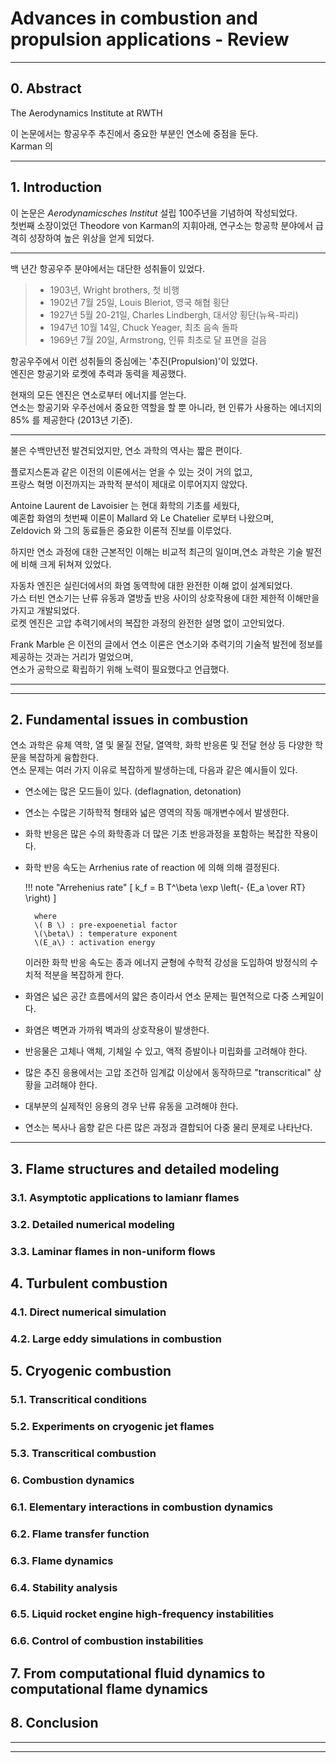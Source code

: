 # Advances in combustion and propulsion applications - Review

---
## 0. Abstract
The Aerodynamics Institute at RWTH

이 논문에서는 항공우주 추진에서 중요한 부분인 연소에 중점을 둔다.  
Karman 의 

---
## 1. Introduction
이 논문은 _Aerodynamicsches Institut_ 설립 100주년을 기념하여 작성되었다.  
첫번째 소장이었던 Theodore von Karman의 지휘아래, 연구소는 항공학 분야에서 급격히 성장하여 높은 위상을 얻게 되었다.  
  
---

백 년간 항공우주 분야에서는 대단한 성취들이 있었다.
> - 1903년, Wright brothers, 첫 비행
> - 1902년 7월 25일, Louis Bleriot, 영국 해협 횡단
> - 1927년 5월 20-21일, Charles Lindbergh, 대서양 횡단(뉴욕-파리)
> - 1947년 10월 14일, Chuck Yeager, 최초 음속 돌파
> - 1969년 7월 20일, Armstrong, 인류 최초로 달 표면을 걸음

항공우주에서 이런 성취들의 중심에는 '추진(Propulsion)'이 있었다.  
엔진은 항공기와 로켓에 추력과 동력을 제공했다.  
  
현재의 모든 엔진은 연소로부터 에너지를 얻는다.  
연소는 항공기와 우주선에서 중요한 역할을 할 뿐 아니라, 현 인류가 사용하는 에너지의 85% 를 제공한다 (2013년 기준).

---

불은 수백만년전 발견되었지만, 연소 과학의 역사는 짧은 편이다.  

플로지스톤과 같은 이전의 이론에서는 얻을 수 있는 것이 거의 없고,  
프랑스 혁명 이전까지는 과학적 분석이 제대로 이루어지지 않았다.  

Antoine Laurent de Lavoisier 는 현대 화학의 기초를 세웠다,  
예혼합 화염의 첫번째 이론이 Mallard 와 Le Chatelier 로부터 나왔으며,  
Zeldovich 와 그의 동료들은 중요한 이론적 진보를 이루었다.

하지만 연소 과정에 대한 근본적인 이해는 비교적 최근의 일이며,연소 과학은 기술 발전에 비해 크게 뒤쳐져 있었다.  

자동차 엔진은 실린더에서의 화염 동역학에 대한 완전한 이해 없이 설계되었다.  
가스 터빈 연소기는 난류 유동과 열방출 반응 사이의 상호작용에 대한 제한적 이해만을 가지고 개발되었다.  
로켓 엔진은 고압 추력기에서의 복잡한 과정의 완전한 설명 없이 고안되었다.  

Frank Marble 은 이전의 글에서 연소 이론은 연소기와 추력기의 기술적 발전에 정보를 제공하는 것과는 거리가 멀었으며,  
연소가 공학으로 확립하기 위해 노력이 필요했다고 언급했다.
  
---
  
<!-- 과학적 성취를 가늠하기 위해, -->


---
## 2. Fundamental issues in combustion

연소 과학은 유체 역학, 열 및 물질 전달, 열역학, 화학 반응론 및 전달 현상 등 다양한 학문을 복잡하게 융합한다.  
연소 문제는 여러 가지 이유로 복잡하게 발생하는데, 다음과 같은 예시들이 있다.

- 연소에는 많은 모드들이 있다. (deflagnation, detonation)
- 연소는 수많은 기하학적 형태와 넓은 영역의 작동 매개변수에서 발생한다.
- 화학 반응은 많은 수의 화학종과 더 많은 기초 반응과정을 포함하는 복잡한 작용이다.
- 화학 반응 속도는 Arrhenius rate of reaction 에 의해 의해 결정된다.  

    !!! note "Arrehenius rate"
        \[ k_f = B T^\beta \exp \left(- {E_a \over RT} \right) \]

        where  
        \( B \) : pre-expoenetial factor  
        \(\beta\) : temperature exponent  
        \(E_a\) : activation energy
    
    이러한 화학 반응 속도는 종과 에너지 균형에 수학적 강성을 도입하여 방정식의 수치적 적분을 복잡하게 한다.

- 화염은 넓은 공간 흐름에서의 얇은 층이라서 연소 문제는 필연적으로 다중 스케일이다.
- 화염은 벽면과 가까워 벽과의 상호작용이 발생한다.
- 반응물은 고체나 액체, 기체일 수 있고, 액적 증발이나 미립화를 고려해야 한다.
- 많은 추진 응용에서는 고압 조건하 임계값 이상에서 동작하므로 "transcritical" 상황을 고려해야 한다.
- 대부분의 실제적인 응용의 경우 난류 유동을 고려해야 한다.
- 연소는 복사나 음향 같은 다른 많은 과정과 결합되어 다중 물리 문제로 나타난다.


---
## 3. Flame structures and detailed modeling

### 3.1. Asymptotic applications to lamianr flames

### 3.2. Detailed numerical modeling

### 3.3. Laminar flames in non-uniform flows

## 4. Turbulent combustion

### 4.1. Direct numerical simulation

### 4.2. Large eddy simulations in combustion

## 5. Cryogenic combustion

### 5.1. Transcritical conditions

### 5.2. Experiments on cryogenic jet flames

### 5.3. Transcritical combustion

### 6. Combustion dynamics

### 6.1. Elementary interactions in combustion dynamics

### 6.2. Flame transfer function

### 6.3. Flame dynamics

### 6.4. Stability analysis

### 6.5. Liquid rocket engine high-frequency instabilities

### 6.6. Control of combustion instabilities

## 7. From computational fluid dynamics to computational flame dynamics

## 8. Conclusion

---

---